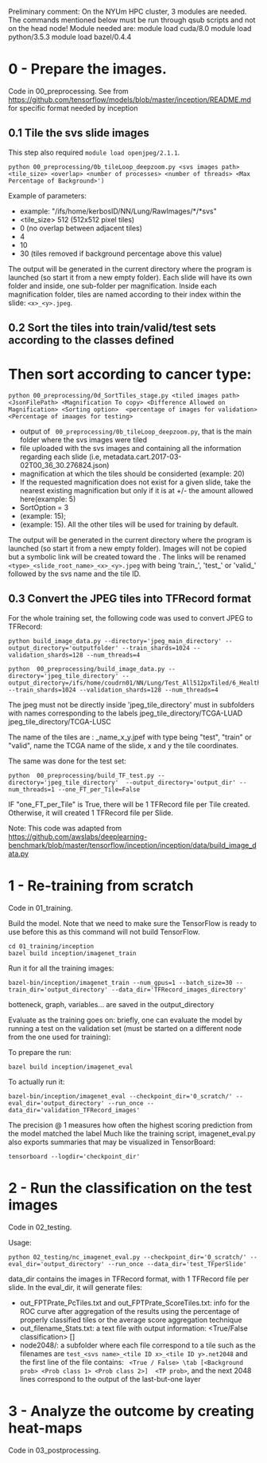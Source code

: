 
Preliminary comment: On the NYUm HPC cluster, 3 modules are needed. The commands mentioned below must be run through qsub scripts and not on the head node! Module needed are:
module load cuda/8.0
module load python/3.5.3
module load bazel/0.4.4


# 0 - Prepare the images.

Code in 00_preprocessing.
See from https://github.com/tensorflow/models/blob/master/inception/README.md for specific format needed by inception


## 0.1 Tile the svs slide images

This step also required ```module load openjpeg/2.1.1```.
```shell
python 00_preprocessing/0b_tileLoop_deepzoom.py <svs images path> <tile_size> <overlap> <number of processes> <number of threads> <Max Percentage of Background>')
```
Example of parameters:
*  <svs images path> example: "/ifs/home/kerbosID/NN/Lung/RawImages/*/*svs"
*  <tile_size> 512 (512x512 pixel tiles)
*  <overlap> 0 (no overlap between adjacent tiles)
*  <number of processes> 4 
*  <number of threads> 10
*  <Max Percentage of Background> 30 (tiles removed if background percentage above this value)

The output will be generated in the current directory where the program is launched (so start it from a new empty folder).
Each slide will have its own folder and inside, one sub-folder per magnification. Inside each magnification folder, tiles are named according to their index within the slide: ```<x>_<y>.jpeg```.


## 0.2 Sort the tiles into train/valid/test sets according to the classes defined


# Then sort according to cancer type:
```shell
python 00_preprocessing/0d_SortTiles_stage.py <tiled images path> <JsonFilePath> <Magnification To copy> <Difference Allowed on Magnification> <Sorting option>  <percentage of images for validation> <Percentage of imaages for testing>
```
*  <tiled images path> output of ``` 00_preprocessing/0b_tileLoop_deepzoom.py```, that is the main folder where the svs images were tiled
*  <JsonFilePath> file uploaded with the svs images and containing all the information regarding each slide (i.e, metadata.cart.2017-03-02T00_36_30.276824.json)
*  <Magnification To copy> magnification at which the tiles should be considerted (example: 20)
*  <Difference Allowed on Magnification> If the requested magnification does not exist for a given slide, take the nearest existing magnification but only if it is at +/- the amount allowed here(example: 5)
*  <Sorting option>	SortOption = 3
*  <percentage of images for validation> (example: 15); 
*  <Percentage of images for testing> (example: 15). All the other tiles will be used for training by default.

The output will be generated in the current directory where the program is launched (so start it from a new empty folder). Images will not be copied but a symbolic link will be created toward the <tiled images path>. The links will be renamed ```<type>_<slide_root_name>_<x>_<y>.jpeg``` with <type> being 'train_', 'test_' or 'valid_' followed by the svs name and the tile ID. 


## 0.3 Convert the JPEG tiles into TFRecord format


For the whole training set, the following code was used to convert JPEG to TFRecord:
```shell
python build_image_data.py --directory='jpeg_main_directory' --output_directory='outputfolder' --train_shards=1024 --validation_shards=128 --num_threads=4

python  00_preprocessing/build_image_data.py --directory='jpeg_tile_directory' --output_directory=/ifs/home/coudrn01/NN/Lung/Test_All512pxTiled/6_Healthy_Cancer_bis_TFRecord/train/ --train_shards=1024 --validation_shards=128 --num_threads=4 

```

The jpeg must not be directly inside 'jpeg_tile_directory' must in subfolders with names corresponding to the labels
jpeg_tile_directory/TCGA-LUAD
jpeg_tile_directory/TCGA-LUSC

The name of the tiles are :
<type>_name_x_y.jpef
with type being "test", "train" or "valid", name the TCGA name of the slide, x and y the tile coordinates.


The same was done for the test set:
```shell
python  00_preprocessing/build_TF_test.py --directory='jpeg_tile_directory'  --output_directory='output_dir' --num_threads=1 --one_FT_per_Tile=False

```
IF "one_FT_per_Tile" is True, there will be 1 TFRecord file per Tile created. Otherwise, it will created 1 TFRecord file per Slide.

Note: This code was adapted from https://github.com/awslabs/deeplearning-benchmark/blob/master/tensorflow/inception/inception/data/build_image_data.py




# 1 - Re-training from scratch

Code in 01_training.


Build the model. Note that we need to make sure the TensorFlow is ready to use before this as this command will not build TensorFlow.
```shell
cd 01_training/inception
bazel build inception/imagenet_train
```

Run it for all the training images:
```shell
bazel-bin/inception/imagenet_train --num_gpus=1 --batch_size=30 --train_dir='output_directory' --data_dir='TFRecord_images_directory'
```

botteneck, graph, variables... are saved in the output_directory 

Evaluate as the training goes on: briefly, one can evaluate the model by running a test on the validation set (must be started on a different node from the one used for training):

To prepare the run:
```shell
bazel build inception/imagenet_eval
```
To actually run it:
```shell
bazel-bin/inception/imagenet_eval --checkpoint_dir='0_scratch/' --eval_dir='output_directory' --run_once --data_dir='validation_TFRecord_images'
```

The precision @ 1  measures how often the highest scoring prediction from the model matched the  label
Much like the training script, imagenet_eval.py also exports summaries that may be visualized in TensorBoard:

```shell
tensorboard --logdir='checkpoint_dir'
```




# 2 - Run the classification on the test images

Code in 02_testing.

Usage:
```shell
python 02_testing/nc_imagenet_eval.py --checkpoint_dir='0_scratch/' --eval_dir='output_directory' --run_once --data_dir='test_TFperSlide'
```

data_dir contains the images in TFRecord format, with 1 TFRecord file per slide.
In the eval_dir, it will generate files:
*  out_FPTPrate_PcTiles.txt and out_FPTPrate_ScoreTiles.txt: info for the ROC curve after aggregation of the results using the percentage of properly classified tiles or the average score aggregation technique
*  out_filename_Stats.txt: a text file with output information: <tilename> <True/False classification> [<output probilities>]
*  node2048/: a subfolder where each file correspond to a tile such as the filenames are ```test_<svs name>_<tile ID x>_<tile ID y>.net2048``` and the first line of the file contains: ``` <True / False> \tab [<Background prob> <Prob class 1> <Prob class 2>]  <TP prob>```, and the next 2048 lines correspond to the output of the last-but-one layer




# 3 - Analyze the outcome by creating heat-maps

Code in 03_postprocessing.


